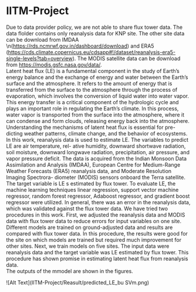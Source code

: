# IITM-Project
Due to data provider policy, we are not able to share flux tower data. The data flolder contains only reanalysis data for KNP site. The other site data can be download from IMDAA \n(https://rds.ncmrwf.gov.in/dashboard/download) and ERA5 (https://cds.climate.copernicus.eu/cdsapp#!/dataset/reanalysis-era5-single-levels?tab=overview). The MODIS satellite data can be download from https://modis.gsfc.nasa.gov/data/.  
Latent heat flux (LE) is a fundamental component in the study of Earth’s energy balance
and the exchange of energy and water between the Earth’s surface and the atmosphere. It
refers to the amount of energy that is transferred from the surface to the atmosphere through
the process of evaporation, which involves the conversion of liquid water into water vapor.
This energy transfer is a critical component of the hydrologic cycle and plays an important
role in regulating the Earth’s climate. In this process, water vapor is transported from the
surface into the atmosphere, where it can condense and form clouds, releasing energy back
into the atmosphere. Understanding the mechanisms of latent heat flux is essential for pre-
dicting weather patterns, climate change, and the behavior of ecosystems. In this work,
reanalysis data is used to estimate LE. The variables to predict LE are air temperature, rel-
ative humidity, downward shortwave radiation, soil moisture, downward longwave radiation,
precipitation, air pressure, and vapor pressure deficit. The data is acquired from the Indian
Monsoon Data Assimilation and Analysis (IMDAA), European Centre for Medium-Range
Weather Forecasts (ERA5) reanalysis data, and Moderate Resolution Imaging Spectrora-
diometer (MODIS) sensors onboard the Terra satellite. The target variable is LE s estimated
by flux tower. To evaluate LE, the machine learning techniques linear regression, support
vector machine regressor, random forest regressor, Adaboost regressor, and gradient boost
regressor were utilized. In general, there was an error in the reanalysis data, which was
validated against the flux tower data. We have tried two procedures in this work. First,
we adjusted the reanalysis data and MODIS data with flux tower data to reduce errors for
input variables on one site. Different models are trained on ground-adjusted data and results
are compared with flux tower data. In this procedure, the results were good for the site on
which models are trained but required much improvement for other sites. Next, we train
models on five sites. The input data were reanalysis data and the target variable was LE
estimated by flux tower. This procedure has shown promise in estimating latent heat flux
from reanalysis data.  
The outputs of the mmodel are shown in the figures.  

![Alt Text](IITM-Project/Reasult/predicted_LE_bu SVm.png)
